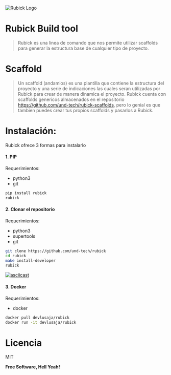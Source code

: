 ![Rubick Logo](https://i.imgur.com/JcJOzXA.png)

# Rubick Build tool
> Rubick es una linea de comando que nos permite utilizar scaffolds para generar la estructura base de cualquier tipo de proyecto.

# Scaffold
> Un scaffold (andamios) es una plantilla que contiene la estructura del proyecto y una serie de indicaciones las cuales seran utilizadas por Rubick para crear de manera dinamica el proyecto.
Rubick cuenta con scaffolds genericos almacenados en el repositorio https://github.com/und-tech/rubick-scaffolds, pero lo genial es que tambien puedes crear tus propios scaffolds y pasarlos a Rubick.

# Instalación:
Rubick ofrece 3 formas para instalarlo

#### 1. PIP
Requerimientos:
* python3
* git
```sh
pip install rubick
rubick
```

#### 2. Clonar el repositorio
Requerimientos:
* python3
* supertools
* git

```sh
git clone https://github.com/und-tech/rubick
cd rubick
make install-developer
rubick
```

[![asciicast](https://asciinema.org/a/ArNF5eyZkVdojLwq78Kvjd15g.png)](https://asciinema.org/a/ArNF5eyZkVdojLwq78Kvjd15g)

#### 3. Docker
Requerimientos:
* docker
```sh
docker pull devlusaja/rubick
docker run -it devlusaja/rubick
```

# Licencia
MIT

**Free Software, Hell Yeah!**